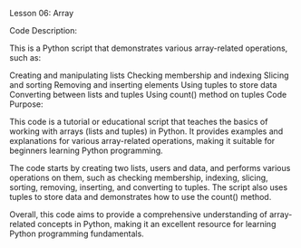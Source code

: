 Lesson 06: Array

Code Description:

This is a Python script that demonstrates various array-related operations, such as:

Creating and manipulating lists
Checking membership and indexing
Slicing and sorting
Removing and inserting elements
Using tuples to store data
Converting between lists and tuples
Using count() method on tuples
Code Purpose:

This code is a tutorial or educational script that teaches the basics of working with arrays (lists and tuples) in Python. It provides examples and explanations for various array-related operations, making it suitable for beginners learning Python programming.

The code starts by creating two lists, users and data, and performs various operations on them, such as checking membership, indexing, slicing, sorting, removing, inserting, and converting to tuples. The script also uses tuples to store data and demonstrates how to use the count() method.

Overall, this code aims to provide a comprehensive understanding of array-related concepts in Python, making it an excellent resource for learning Python programming fundamentals.